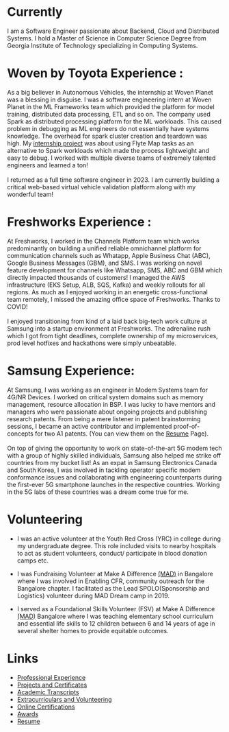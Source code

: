 # Currently

I am a Software Engineer passionate about Backend, Cloud and Distributed Systems. I hold a Master of Science in Computer Science Degree from Georgia Institute of Technology specializing in Computing Systems.

# Woven by Toyota Experience :
As a big believer in Autonomous Vehicles, the internship at Woven Planet was a blessing in disguise.  I was a software engineering intern at Woven Planet in the ML Frameworks team which provided the platform for model training, distributed data processing, ETL and so on. The company used Spark as distributed processing platform for the ML workloads. This caused problem in debugging as ML engineers do not essentially have systems knowledge. The overhead for spark cluster creation and teardown was high. My [internship project](https://flyte.org/blog/flyte-map-tasks-a-simpler-alternative-to-apache-spark) was about using Flyte Map tasks as an alternative to Spark workloads which made the process lightweight and easy to debug. I worked with multiple diverse teams of extremely talented engineers and learned a ton!
<br/><br/>
I returned as a full time software engineer in 2023. I am currently building a critical web-based virtual vehicle validation platform along with my wonderful team!

# Freshworks Experience :
At Freshworks, I worked in the Channels Platform team which works predominantly on building a unified reliable omnichannel platform for communication channels such as Whatapp, Apple Business Chat (ABC), Google Business Messages (GBM), and SMS. I was working on novel feature development for channels like Whatsapp, SMS, ABC and GBM which directly impacted thousands of customers! I managed the AWS infrastructure (EKS Setup, ALB, SQS, Kafka) and weekly rollouts for all regions. As much as I enjoyed working in an energetic cross-functional team remotely, I missed the amazing office space of Freshworks. Thanks to COVID!
<br/><br/>
I enjoyed transitioning from kind of a laid back big-tech work culture at Samsung into a startup environment at Freshworks. The adrenaline rush which I got from tight deadlines, complete ownership of my microservices, prod level hotfixes and hackathons were simply unbeatable.

# Samsung Experience: 
At Samsung, I was working as an engineer in Modem Systems team for 4G/NR Devices. I worked on critical system domains such as memory management, resource allocation in BSP. I was lucky to have mentors and managers who were passionate about ongoing projects and publishing research patents. From being a mere listener in patent brainstorming sessions, I became an active contributor and implemented proof-of-concepts for two A1 patents. (You can view them on the [Resume](https://vijaysaravana.github.io/personal-site/resume) Page).
<br/><br/>
On top of giving the opportunity to work on state-of-the-art 5G modem tech with a group of highly skilled individuals, Samsung also helped me strike off countries from my bucket list! As an expat in Samsung Electronics Canada and South Korea, I was involved in tackling operator specific modem conformance issues and collaborating with engineering counterparts during the first-ever 5G smartphone launches in the respective countries. Working in the 5G labs of these countries was a dream come true for me.

# Volunteering

- I was an active volunteer at the Youth Red Cross (YRC) in college during my undergraduate degree. This role included visits to nearby hospitals to act as student volunteers, conduct/ participate in blood donation camps etc.  

- I was Fundraising Volunteer at Make A Difference [(MAD)](https://makeadiff.in/) in Bangalore where I was involved in Enabling CFR, community outreach for the Bangalore chapter. I facilitated as the Lead SPOLO(Sponsorship and Logistics) volunteer during MAD Dream camp in 2019.

- I served as a Foundational Skills Volunteer (FSV) at Make A Difference [(MAD)](https://makeadiff.in/) Bangalore where I was teaching elementary school curriculum and essential life skills to 12 children between 6 and 14 years of age in several shelter homes to provide equitable outcomes.

# Links

- [Professional Experience](https://drive.google.com/drive/u/0/folders/1kLaEXcsp6entmdiHJ8z_knbCDU9x8JgM) 
- [Projects and Certificates](https://drive.google.com/drive/u/0/folders/10OTqwwoyjmBoM2uKsSNd9Fu5F3p2mWKN)
- [Academic Transcripts](https://drive.google.com/drive/u/0/folders/1BWYo57oeWCb-I9cNO0ynyHCEgkg6WMQ8)
- [Extracurriculars and Volunteering](https://drive.google.com/drive/u/0/folders/1xnNKQw8EsYmn15kvvzPLHWPjMvcPb8p_)
- [Online Certifications](https://drive.google.com/drive/u/0/folders/13BqJQEwOVxn7eiUWcVCgH-bc-679Jlz_)
- [Awards](https://drive.google.com/drive/u/0/folders/1Tuhpqrk_k_Y_C2ijWvOE-QUuJ0JoflEw)
- [Resume](https://drive.google.com/file/d/14Q5BJUvj_ubqXYYtxRGqNfqbkG2hLiHV/view?usp=sharing)
